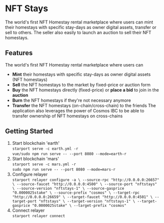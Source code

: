 # NFT Stays
The world's first NFT Homestay rental marketplace where users can mint their homestays with specific stay-days as owner digital assets, transfer or sell to others. The seller also easily to launch an auction to sell their NFT homestays.

## Features
The world's first NFT Homestay rental marketplace where users can
- **Mint** their homestays with specific stay-days as owner digital assets (NFT homestays)
- **Sell** the NFT homestays to the market by fixed-price or auction form
- **Buy** the  NFT homestays directly (fixed-price) or **place a bid** to join in the **auction** 
- **Burn** the NFT homestays if they're not necessary anymore
- **Transfer** the  NFT homestays (on-chain/cross-chain) to the friends
The application also leverages the power of Cosmos IBC to be able to transfer ownership of NFT homestays on cross-chains

## Getting Started
1. Start blockchain 'earth' \
`starport serve -c earth.yml -r`\
`vue/sudo npm run serve -- --port 8080 --mode=earth-r`
2. Start blockchain 'mars'\
`starport serve -c mars.yml -r`\
`sudo npm run serve -- --port 8080 --mode=mars-r`
3. Configure relayer\
`starport relayer configure -a \
--source-rpc "http://0.0.0.0:26657" \
--source-faucet "http://0.0.0.0:4500" \
--source-port "nftstays" \
--source-version "nftstays-1" \
--source-gasprice "0.0000025stake" \
--source-prefix "cosmos" \
--target-rpc "http://0.0.0.0:26659" \
--target-faucet "http://0.0.0.0:4501" \
--target-port "nftstays" \
--target-version "nftstays-1" \
--target-gasprice "0.0000025stake" \
--target-prefix "cosmos"`
4. Connect relayer\
`starport relayer connect`
